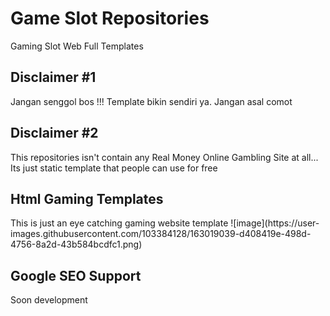 # Game Slot Repositories
Gaming Slot Web Full Templates

<h2>Disclaimer #1</h2>
Jangan senggol bos !!! Template bikin sendiri ya. Jangan asal comot  

<h2>Disclaimer #2</h2>
This repositories isn't contain any Real Money Online Gambling Site at all... Its just static template that people can use for free 

<h2>Html Gaming Templates</h2>
This is just an eye catching gaming website template
![image](https://user-images.githubusercontent.com/103384128/163019039-d408419e-498d-4756-8a2d-43b584bcdfc1.png)

  
<h2>Google SEO Support</h2>
Soon development
